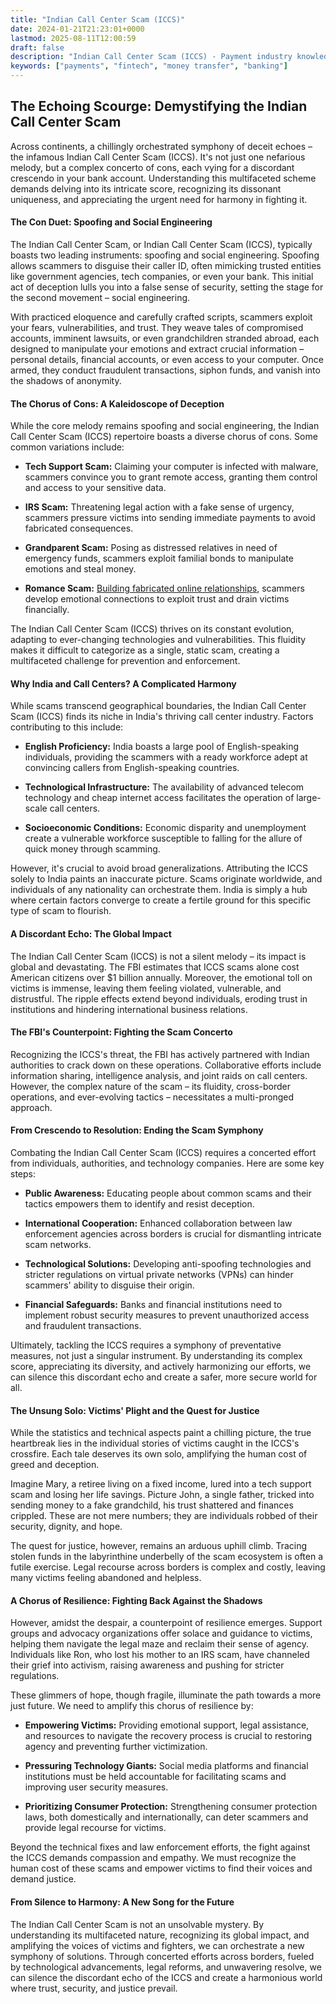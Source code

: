 ```yaml
---
title: "Indian Call Center Scam (ICCS)"
date: 2024-01-21T21:23:01+0000
lastmod: 2025-08-11T12:00:59
draft: false
description: "Indian Call Center Scam (ICCS) - Payment industry knowledge and insights"
keywords: ["payments", "fintech", "money transfer", "banking"]
---
```


## The Echoing Scourge: Demystifying the Indian Call Center Scam

Across continents, a chillingly orchestrated symphony of deceit echoes – the infamous Indian Call Center Scam (ICCS). It's not just one nefarious melody, but a complex concerto of cons, each vying for a discordant crescendo in your bank account. Understanding this multifaceted scheme demands delving into its intricate score, recognizing its dissonant uniqueness, and appreciating the urgent need for harmony in fighting it.

#### **The Con Duet: Spoofing and Social Engineering**

The Indian Call Center Scam, or Indian Call Center Scam (ICCS), typically boasts two leading instruments: spoofing and social engineering. Spoofing allows scammers to disguise their caller ID, often mimicking trusted entities like government agencies, tech companies, or even your bank. This initial act of deception lulls you into a false sense of security, setting the stage for the second movement – social engineering.

With practiced eloquence and carefully crafted scripts, scammers exploit your fears, vulnerabilities, and trust. They weave tales of compromised accounts, imminent lawsuits, or even grandchildren stranded abroad, each designed to manipulate your emotions and extract crucial information – personal details, financial accounts, or even access to your computer. Once armed, they conduct fraudulent transactions, siphon funds, and vanish into the shadows of anonymity.

#### **The Chorus of Cons: A Kaleidoscope of Deception**

While the core melody remains spoofing and social engineering, the Indian Call Center Scam (ICCS) repertoire boasts a diverse chorus of cons. Some common variations include:

- **Tech Support Scam:** Claiming your computer is infected with malware, scammers convince you to grant remote access, granting them control and access to your sensitive data.

- **IRS Scam:** Threatening legal action with a fake sense of urgency, scammers pressure victims into sending immediate payments to avoid fabricated consequences.

- **Grandparent Scam:** Posing as distressed relatives in need of emergency funds, scammers exploit familial bonds to manipulate emotions and steal money.

- **Romance Scam:** [Building fabricated online relationships](https://faisalkhanllc.xyz/resources/payments-wiki/p/what-is-pig-butchering-romance-scam/), scammers develop emotional connections to exploit trust and drain victims financially.

The Indian Call Center Scam (ICCS) thrives on its constant evolution, adapting to ever-changing technologies and vulnerabilities. This fluidity makes it difficult to categorize as a single, static scam, creating a multifaceted challenge for prevention and enforcement.

#### **Why India and Call Centers? A Complicated Harmony**

While scams transcend geographical boundaries, the Indian Call Center Scam (ICCS) finds its niche in India's thriving call center industry. Factors contributing to this include:

- **English Proficiency:** India boasts a large pool of English-speaking individuals, providing the scammers with a ready workforce adept at convincing callers from English-speaking countries.

- **Technological Infrastructure:** The availability of advanced telecom technology and cheap internet access facilitates the operation of large-scale call centers.

- **Socioeconomic Conditions:** Economic disparity and unemployment create a vulnerable workforce susceptible to falling for the allure of quick money through scamming.

However, it's crucial to avoid broad generalizations. Attributing the ICCS solely to India paints an inaccurate picture. Scams originate worldwide, and individuals of any nationality can orchestrate them. India is simply a hub where certain factors converge to create a fertile ground for this specific type of scam to flourish.

#### **A Discordant Echo: The Global Impact**

The Indian Call Center Scam (ICCS) is not a silent melody – its impact is global and devastating. The FBI estimates that ICCS scams alone cost American citizens over $1 billion annually. Moreover, the emotional toll on victims is immense, leaving them feeling violated, vulnerable, and distrustful. The ripple effects extend beyond individuals, eroding trust in institutions and hindering international business relations.

#### **The FBI's Counterpoint: Fighting the Scam Concerto**

Recognizing the ICCS's threat, the FBI has actively partnered with Indian authorities to crack down on these operations. Collaborative efforts include information sharing, intelligence analysis, and joint raids on call centers. However, the complex nature of the scam – its fluidity, cross-border operations, and ever-evolving tactics – necessitates a multi-pronged approach.

#### **From Crescendo to Resolution: Ending the Scam Symphony**

Combating the Indian Call Center Scam (ICCS) requires a concerted effort from individuals, authorities, and technology companies. Here are some key steps:

- **Public Awareness:** Educating people about common scams and their tactics empowers them to identify and resist deception.

- **International Cooperation:** Enhanced collaboration between law enforcement agencies across borders is crucial for dismantling intricate scam networks.

- **Technological Solutions:** Developing anti-spoofing technologies and stricter regulations on virtual private networks (VPNs) can hinder scammers' ability to disguise their origin.

- **Financial Safeguards:** Banks and financial institutions need to implement robust security measures to prevent unauthorized access and fraudulent transactions.

Ultimately, tackling the ICCS requires a symphony of preventative measures, not just a singular instrument. By understanding its complex score, appreciating its diversity, and actively harmonizing our efforts, we can silence this discordant echo and create a safer, more secure world for all.

#### The Unsung Solo: Victims' Plight and the Quest for Justice

While the statistics and technical aspects paint a chilling picture, the true heartbreak lies in the individual stories of victims caught in the ICCS's crossfire. Each tale deserves its own solo, amplifying the human cost of greed and deception.

Imagine Mary, a retiree living on a fixed income, lured into a tech support scam and losing her life savings. Picture John, a single father, tricked into sending money to a fake grandchild, his trust shattered and finances crippled. These are not mere numbers; they are individuals robbed of their security, dignity, and hope.

The quest for justice, however, remains an arduous uphill climb. Tracing stolen funds in the labyrinthine underbelly of the scam ecosystem is often a futile exercise. Legal recourse across borders is complex and costly, leaving many victims feeling abandoned and helpless.

#### **A Chorus of Resilience: Fighting Back Against the Shadows**

However, amidst the despair, a counterpoint of resilience emerges. Support groups and advocacy organizations offer solace and guidance to victims, helping them navigate the legal maze and reclaim their sense of agency. Individuals like Ron, who lost his mother to an IRS scam, have channeled their grief into activism, raising awareness and pushing for stricter regulations.

These glimmers of hope, though fragile, illuminate the path towards a more just future. We need to amplify this chorus of resilience by:

- **Empowering Victims:** Providing emotional support, legal assistance, and resources to navigate the recovery process is crucial to restoring agency and preventing further victimization.

- **Pressuring Technology Giants:** Social media platforms and financial institutions must be held accountable for facilitating scams and improving user security measures.

- **Prioritizing Consumer Protection:** Strengthening consumer protection laws, both domestically and internationally, can deter scammers and provide legal recourse for victims.

Beyond the technical fixes and law enforcement efforts, the fight against the ICCS demands compassion and empathy. We must recognize the human cost of these scams and empower victims to find their voices and demand justice.

#### **From Silence to Harmony: A New Song for the Future**

The Indian Call Center Scam is not an unsolvable mystery. By understanding its multifaceted nature, recognizing its global impact, and amplifying the voices of victims and fighters, we can orchestrate a new symphony of solutions. Through concerted efforts across borders, fueled by technological advancements, legal reforms, and unwavering resolve, we can silence the discordant echo of the ICCS and create a harmonious world where trust, security, and justice prevail.